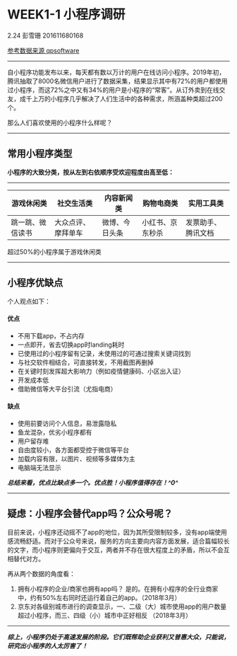 # WEEK1-1 小程序调研
2.24 彭雪珊 201611680168

<u>参考数据来源 [qpsoftware](https://qpsoftware.net/blog/wechat-mini-program-all-you-need-know)</u>

***
自小程序功能发布以来，每天都有数以万计的用户在线访问小程序。2019年初，腾讯抽取了8000名微信用户进行了数据采集，结果显示其中有72%的用户都使用过小程序，而这72%之中又有34%的用户是小程序的“常客”。从订外卖到在线交友，成千上万的小程序几乎解决了人们生活中的各种需求，所涵盖种类超过200个。

那么人们喜欢使用的小程序什么样呢？
***
## 常用小程序类型
__小程序的大致分类，按从左到右依顺序受欢迎程度由高至低：__
***
| 游戏休闲类 | 社交生活类 | 内容新闻类 | 购物电商类 | 实用工具类 |
| -------- | --------- | ----------- | ----- | ------ |
|跳一跳、微信读书|大众点评、摩拜单车| 微博、今日头条 | 小红书、京东秒杀| 发票助手、腾讯文档|


超过50%的小程序属于游戏休闲类
***

## 小程序优缺点
个人观点如下：

#### 优点
+ 不用下载app，不占内存
+ 一点即开，省去切换app时landing耗时
+ 已使用过的小程序留有记录，未使用过的可通过搜索关键词找到
+ 与社交软件相结合，可直接转发，不用截图再删掉
+ 在关键时刻发挥超大影响力（例如疫情健康码、小区出入证）
+ 开发成本低
+ 借助微信等大平台引流（尤指电商）

#### 缺点
+ 使用前要访问个人信息，易泄露隐私
+ 鱼龙混杂，优劣小程序都有
+ 用户留存难
+ 自由度较小，各方面都受控于微信等平台
+ 加载内容有限，以图片、视频等多媒体为主
+ 电脑端无法显示

___总结来看，优点比缺点多一个。优点胜！小程序值得存在！^0^___

***

## 疑虑：小程序会替代app吗？公众号呢？
目前来说，小程序还动摇不了app的地位，因为其所受限制较多，没有app端使用感流畅舒适。而对于公众号来说，服务的方向主要向内容方面发展，适合篇幅较长的文字，而小程序则更偏向于交互，两者并不存在很大程度上的矛盾，所以不会互相替代对方。

再从两个数据的角度看：
1. 拥有小程序的企业/商家也拥有app吗？
是的。在拥有小程序的全行业商家中，约有50%左右同时还运行着自己的app。（2018年3月）
2. 京东对各级别城市进行的调查显示，一、二级（大）城市使用app的用户数量超过小程序，而三、四级（小）城市中正好相反 （2018年3月）

***
___综上，小程序仍处于高速发展的阶段。它们既帮助企业获利又普惠大众，只能说，研究出小程序的人太厉害了！___
